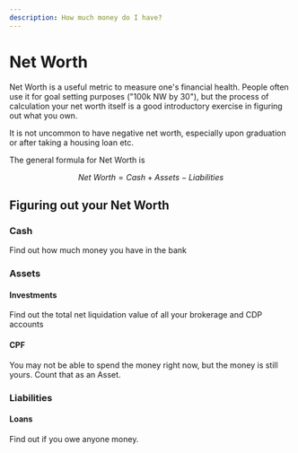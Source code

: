 ```yaml
---
description: How much money do I have?
---
```


# Net Worth

Net Worth is a useful metric to measure one's financial health. People often use it for goal setting purposes \("100k NW by 30"\), but the process of calculation your net worth itself is a good introductory exercise in figuring out what you own. 

It is not uncommon to have negative net worth, especially upon graduation or after taking a housing loan etc.

The general formula for Net Worth is

$$
Net\ Worth = Cash+Assets-Liabilities
$$

## Figuring out your Net Worth

### Cash

Find out how much money you have in the bank

### Assets

#### Investments

Find out the total net liquidation value of all your brokerage and CDP accounts

#### CPF

You may not be able to spend the money right now, but the money is still yours. Count that as an Asset.

### Liabilities

#### Loans

Find out if you owe anyone money.

